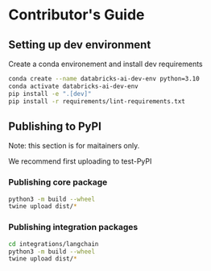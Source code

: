# Contributor's Guide

## Setting up dev environment

Create a conda environement and install dev requirements

```sh
conda create --name databricks-ai-dev-env python=3.10
conda activate databricks-ai-dev-env
pip install -e ".[dev]"
pip install -r requirements/lint-requirements.txt
```

## Publishing to PyPI

Note: this section is for maitainers only.

We recommend first uploading to test-PyPI

### Publishing core package


```sh
python3 -m build --wheel
twine upload dist/*
```

### Publishing integration packages

```sh
cd integrations/langchain
python3 -m build --wheel
twine upload dist/*
```
